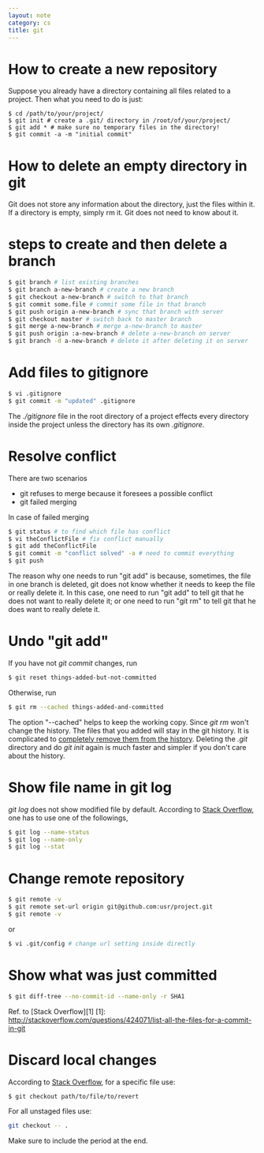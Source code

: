 ```yaml
---
layout: note
category: cs
title: git 
---
```


How to create a new repository
==============================

Suppose you already have a directory containing all files related to a project.
Then what you need to do is just:

~~~ shell
$ cd /path/to/your/project/
$ git init # create a .git/ directory in /root/of/your/project/
$ git add * # make sure no temporary files in the directory!
$ git commit -a -m "initial commit"
~~~

How to delete an empty directory in git
=======================================

Git does not store any information about the directory, just the files within
it. If a directory is empty, simply rm it. Git does not need to know about it.

steps to create and then delete a branch
========================================

~~~ bash
$ git branch # list existing branches
$ git branch a-new-branch # create a new branch
$ git checkout a-new-branch # switch to that branch
$ git commit some.file # commit some file in that branch
$ git push origin a-new-branch # sync that branch with server
$ git checkout master # switch back to master branch
$ git merge a-new-branch # merge a-new-branch to master
$ git push origin :a-new-branch # delete a-new-branch on server
$ git branch -d a-new-branch # delete it after deleting it on server
~~~

Add files to gitignore
======================

~~~ bash
$ vi .gitignore
$ git commit -m "updated" .gitignore
~~~

The *./gitignore* file in the root directory of a project effects every
directory inside the project unless the directory has its own *.gitignore*.

Resolve conflict
================

There are two scenarios

- git refuses to merge because it foresees a possible conflict
- git failed merging

In case of failed merging

~~~ bash
$ git status # to find which file has conflict
$ vi theConflictFile # fix conflict manually
$ git add theConflictFile
$ git commit -m "conflict solved" -a # need to commit everything
$ git push
~~~

The reason why one needs to run "git add" is because, sometimes, the file in
one branch is deleted, git does not know whether it needs to keep the file or
really delete it. In this case, one need to run "git add" to tell git that he
does not want to really delete it; or one need to run "git rm" to tell git
that he does want to really delete it.

Undo "git add"
==============

If you have not *git commit* changes, run

~~~ bash
$ git reset things-added-but-not-committed
~~~

Otherwise, run

~~~ bash
$ git rm --cached things-added-and-committed
~~~

The option "--cached" helps to keep the working copy. Since *git rm* won't
change the history. The files that you added will stay in the git history. It
is complicated to [completely remove them from the history][sens]. Deleting the
*.git* directory and do *git init* again is much faster and simpler if you
don't care about the history.

[sens]:https://help.github.com/articles/remove-sensitive-data

Show file name in git log
=========================

*git log* does not show modified file by default. According to [Stack
Overflow][sd], one has to use one of the followings,

~~~ bash
$ git log --name-status
$ git log --name-only
$ git log --stat
~~~

[sd]:http://stackoverflow.com/questions/1230084/how-to-have-git-log-show-filenames-like-svn-log-v

Change remote repository
========================

~~~bash
$ git remote -v
$ git remote set-url origin git@github.com:usr/project.git
$ git remote -v
~~~

or 

~~~bash
$ vi .git/config # change url setting inside directly
~~~

Show what was just committed
============================

~~~bash
$ git diff-tree --no-commit-id --name-only -r SHA1
~~~

Ref. to [Stack Overflow][1]
[1]: http://stackoverflow.com/questions/424071/list-all-the-files-for-a-commit-in-git

Discard local changes
=====================

According to [Stack Overflow][2], for a specific file use:

~~~bash
$ git checkout path/to/file/to/revert
~~~

For all unstaged files use:

~~~bash
git checkout -- .
~~~

Make sure to include the period at the end.

[2]: http://stackoverflow.com/questions/52704/how-do-you-discard-unstaged-changes-in-git
